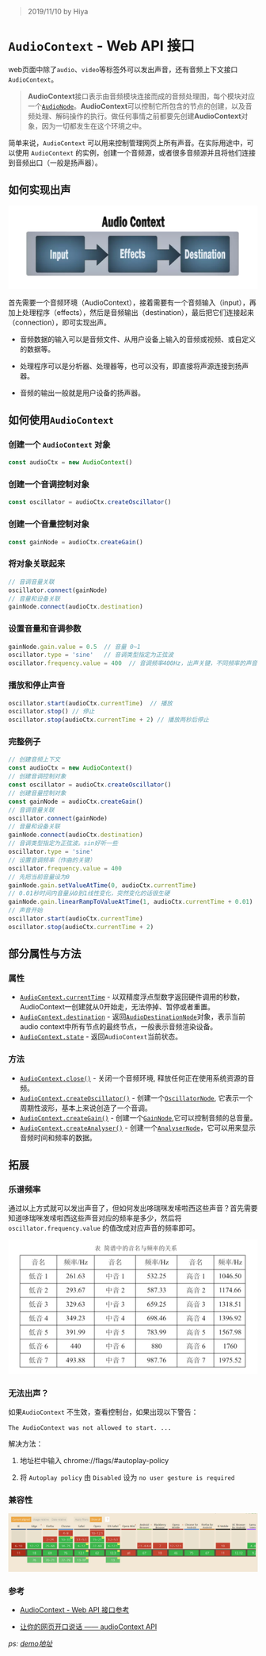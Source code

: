 > 2019/11/10 by Hiya

# `AudioContext` - Web API 接口

web页面中除了`audio`、`video`等标签外可以发出声音，还有音频上下文接口`AudioContext`。

> **AudioContext**接口表示由音频模块连接而成的音频处理图，每个模块对应一个[`AudioNode`](https://developer.mozilla.org/zh-CN/docs/Web/API/AudioNode)。**AudioContext**可以控制它所包含的节点的创建，以及音频处理、解码操作的执行。做任何事情之前都要先创建**AudioContext**对象，因为一切都发生在这个环境之中。

简单来说，`AudioContext` 可以用来控制管理网页上所有声音。在实际用途中，可以使用 `AudioContext` 的实例，创建一个音频源，或者很多音频源并且将他们连接到音频出口（一般是扬声器）。

## 如何实现出声

![AudioContext](./assets/AudioContext.jpg)

首先需要一个音频环境（AudioContext），接着需要有一个音频输入（input），再加上处理程序（effects），然后是音频输出（destination），最后把它们连接起来（connection），即可实现出声。

- 音频数据的输入可以是音频文件、从用户设备上输入的音频或视频、或自定义的数据等。

- 处理程序可以是分析器、处理器等，也可以没有，即直接将声源连接到扬声器。

- 音频的输出一般就是用户设备的扬声器。

## 如何使用`AudioContext`

### 创建一个 `AudioContext` 对象

```js
const audioCtx = new AudioContext()
```

### 创建一个音调控制对象

```js
const oscillator = audioCtx.createOscillator()
```

### 创建一个音量控制对象

```js
const gainNode = audioCtx.createGain()
```

### 将对象关联起来

```js
// 音调音量关联
oscillator.connect(gainNode)
// 音量和设备关联
gainNode.connect(audioCtx.destination)
```

### 设置音量和音调参数

```js
gainNode.gain.value = 0.5  // 音量 0~1
oscillator.type = 'sine'   // 音调类型指定为正弦波
oscillator.frequency.value = 400  // 音调频率400Hz，出声关键，不同频率的声音不同
```

### 播放和停止声音

```js
oscillator.start(audioCtx.currentTime)  // 播放
oscillator.stop() // 停止
oscillator.stop(audioCtx.currentTime + 2) // 播放两秒后停止
```

### 完整例子

```js
// 创建音频上下文
const audioCtx = new AudioContext()
// 创建音调控制对象
const oscillator = audioCtx.createOscillator()
// 创建音量控制对象
const gainNode = audioCtx.createGain()
// 音调音量关联
oscillator.connect(gainNode)
// 音量和设备关联
gainNode.connect(audioCtx.destination)
// 音调类型指定为正弦波。sin好听一些
oscillator.type = 'sine'
// 设置音调频率（作曲的关键）
oscillator.frequency.value = 400
// 先把当前音量设为0
gainNode.gain.setValueAtTime(0, audioCtx.currentTime)
// 0.01秒时间内音量从0到1线性变化，突然变化的话很生硬
gainNode.gain.linearRampToValueAtTime(1, audioCtx.currentTime + 0.01)
// 声音开始
oscillator.start(audioCtx.currentTime)
oscillator.stop(audioCtx.currentTime + 2)
```

## 部分属性与方法

### 属性

- [`AudioContext.currentTime`](https://developer.mozilla.org/zh-CN/docs/Web/API/AudioContext/currentTime)  - 以双精度浮点型数字返回硬件调用的秒数，AudioContext一创建就从0开始走，无法停掉、暂停或者重置。
- [`AudioContext.destination`](https://developer.mozilla.org/zh-CN/docs/Web/API/AudioContext/destination)  - 返回[`AudioDestinationNode`](https://developer.mozilla.org/zh-CN/docs/Web/API/AudioDestinationNode)对象，表示当前audio context中所有节点的最终节点，一般表示音频渲染设备。
- [`AudioContext.state`](https://developer.mozilla.org/zh-CN/docs/Web/API/AudioContext/state) - 返回`AudioContext`当前状态。

### 方法

- [`AudioContext.close()`](https://developer.mozilla.org/zh-CN/docs/Web/API/AudioContext/close) - 关闭一个音频环境, 释放任何正在使用系统资源的音频。
- [`AudioContext.createOscillator()`](https://developer.mozilla.org/zh-CN/docs/Web/API/AudioContext/createOscillator) - 创建一个[`OscillatorNode`](https://developer.mozilla.org/zh-CN/docs/Web/API/OscillatorNode), 它表示一个周期性波形，基本上来说创造了一个音调。
- [`AudioContext.createGain()`](https://developer.mozilla.org/zh-CN/docs/Web/API/AudioContext/createGain) - 创建一个[`GainNode`](https://developer.mozilla.org/zh-CN/docs/Web/API/GainNode),它可以控制音频的总音量。
- [`AudioContext.createAnalyser()`](https://developer.mozilla.org/zh-CN/docs/Web/API/AudioContext/createAnalyser) - 创建一个[`AnalyserNode`](https://developer.mozilla.org/zh-CN/docs/Web/API/AnalyserNode)，它可以用来显示音频时间和频率的数据。

## 拓展

### 乐谱频率

通过以上方式就可以发出声音了，但如何发出哆瑞咪发嗦啦西这些声音？首先需要知道哆瑞咪发嗦啦西这些声音对应的频率是多少，然后将 `oscillator.frequency.value` 的值改成对应声音的频率即可。

![乐谱频率](./assets/toneMap.jpg)

### 无法出声？

如果`AudioContext` 不生效，查看控制台，如果出现以下警告：

```
The AudioContext was not allowed to start. ...
```

解决方法：

1. 地址栏中输入 chrome://flags/#autoplay-policy

2. 将 `Autoplay policy` 由 `Disabled` 设为 `no user gesture is required`

### 兼容性

![AudioContext兼容性](./assets/audioContext-caniuse.jpg)

### 参考

- [AudioContext - Web API 接口参考](https://developer.mozilla.org/zh-CN/docs/Web/API/AudioContext)

- [让你的网页开口说话 —— audioContext API](https://xiaotianxia.github.io/blog/vuepress/js/useful_webapis_audiocontext.html?_=193678675665)

  

*ps: [demo地址](https://github.com/LiLiangKai/react-piano)*



